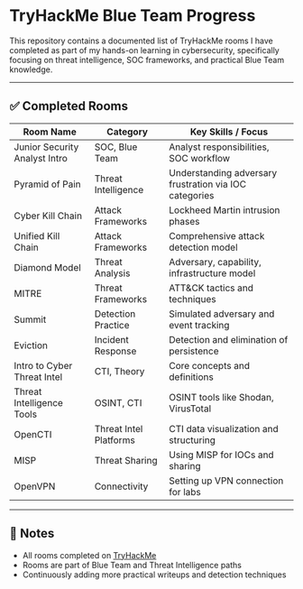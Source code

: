 # TryHackMe Blue Team Progress

This repository contains a documented list of TryHackMe rooms I have completed as part of my hands-on learning in cybersecurity, specifically focusing on threat intelligence, SOC frameworks, and practical Blue Team knowledge.

---

## ✅ Completed Rooms

| Room Name                     | Category              | Key Skills / Focus                                     |
|-------------------------------|-----------------------|--------------------------------------------------------|
| Junior Security Analyst Intro | SOC, Blue Team        | Analyst responsibilities, SOC workflow                 |
| Pyramid of Pain               | Threat Intelligence   | Understanding adversary frustration via IOC categories |
| Cyber Kill Chain              | Attack Frameworks     | Lockheed Martin intrusion phases                       |
| Unified Kill Chain            | Attack Frameworks     | Comprehensive attack detection model                   |
| Diamond Model                 | Threat Analysis       | Adversary, capability, infrastructure model            |
| MITRE                         | Threat Frameworks     | ATT&CK tactics and techniques                          |
| Summit                        | Detection Practice    | Simulated adversary and event tracking                 |
| Eviction                      | Incident Response     | Detection and elimination of persistence               |
| Intro to Cyber Threat Intel   | CTI, Theory           | Core concepts and definitions                          |
| Threat Intelligence Tools     | OSINT, CTI            | OSINT tools like Shodan, VirusTotal                    |
| OpenCTI                       | Threat Intel Platforms| CTI data visualization and structuring                 |
| MISP                          | Threat Sharing        | Using MISP for IOCs and sharing                        |
| OpenVPN                       | Connectivity          | Setting up VPN connection for labs                     |

---

## 🧠 Notes

- All rooms completed on [TryHackMe](https://tryhackme.com/p/Deteyl)
- Rooms are part of Blue Team and Threat Intelligence paths
- Continuously adding more practical writeups and detection techniques

